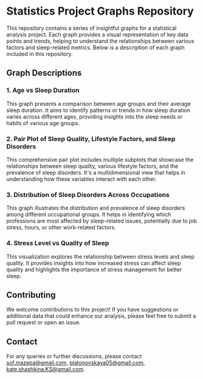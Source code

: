 # Statistics Project Graphs Repository

This repository contains a series of insightful graphs for a statistical analysis project. Each graph provides a visual representation of key data points and trends, helping to understand the relationships between various factors and sleep-related metrics. Below is a description of each graph included in this repository.

## Graph Descriptions

### 1. Age vs Sleep Duration

This graph presents a comparison between age groups and their average sleep duration. It aims to identify patterns or trends in how sleep duration varies across different ages, providing insights into the sleep needs or habits of various age groups.

### 2. Pair Plot of Sleep Quality, Lifestyle Factors, and Sleep Disorders

This comprehensive pair plot includes multiple subplots that showcase the relationships between sleep quality, various lifestyle factors, and the prevalence of sleep disorders. It's a multidimensional view that helps in understanding how these variables interact with each other.

### 3. Distribution of Sleep Disorders Across Occupations

This graph illustrates the distribution and prevalence of sleep disorders among different occupational groups. It helps in identifying which professions are most affected by sleep-related issues, potentially due to job stress, hours, or other work-related factors.

### 4. Stress Level vs Quality of Sleep

This visualization explores the relationship between stress levels and sleep quality. It provides insights into how increased stress can affect sleep quality and highlights the importance of stress management for better sleep.

## Contributing

We welcome contributions to this project! If you have suggestions or additional data that could enhance our analysis, please feel free to submit a pull request or open an issue.

## Contact

For any queries or further discussions, please contact [sof.mazepa@gmail.com](mailto:sof.mazepa@gmail.com), [platonovskaya05@gmail.com](mailto:platonovskaya05@gmail.com), [kate.shashkina.KS@gmail.com](mailto:kate.shashkina.KS@gmail.com).
